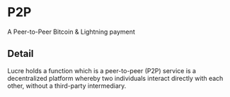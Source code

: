 # P2P

A Peer-to-Peer Bitcoin & Lightning payment

## Detail

Lucre holds a function which is a peer-to-peer (P2P) service is a decentralized platform whereby two individuals interact directly with each other, without a third-party intermediary.
